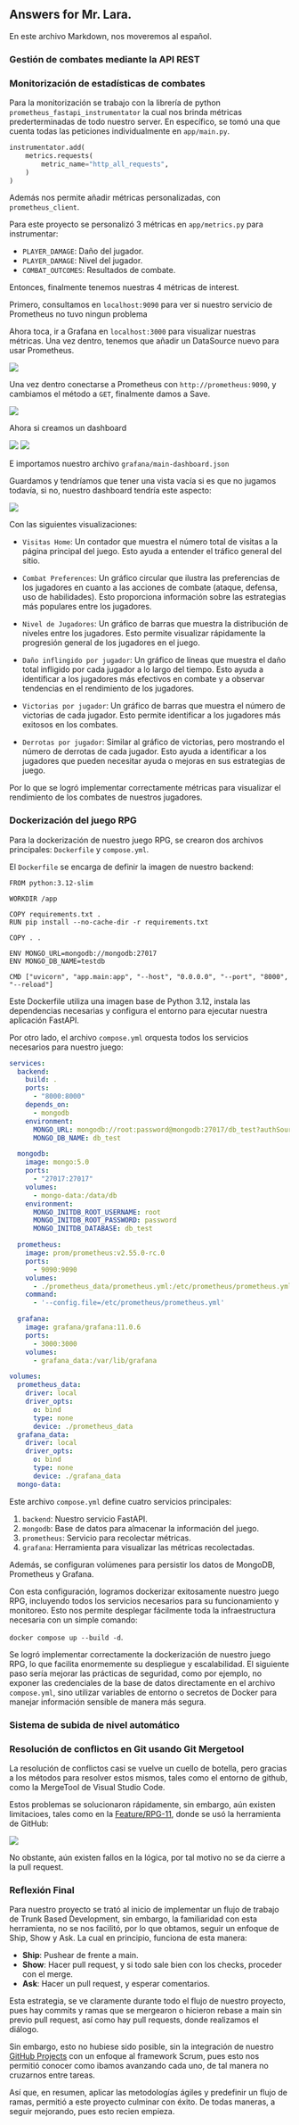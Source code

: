 ## Answers for Mr. Lara.

En este archivo Markdown, nos moveremos al español.

### Gestión de combates mediante la API REST



### Monitorización de estadísticas de combates

Para la monitorización se trabajo con la librería de python `prometheus_fastapi_instrumentator` la cual nos brinda métricas prederterminadas de todo nuestro server. En específico, se tomó una que cuenta todas las peticiones individualmente en `app/main.py`.

``` Python
instrumentator.add(
    metrics.requests(
        metric_name="http_all_requests",
    )
)
```

Además nos permite añadir métricas personalizadas, con `prometheus_client`.

Para este proyecto se personalizó 3 métricas en `app/metrics.py` para instrumentar:

- `PLAYER_DAMAGE`: Daño del jugador.
- `PLAYER_DAMAGE`: Nivel del jugador.
- `COMBAT_OUTCOMES`: Resultados de combate.

Entonces, finalmente tenemos nuestras 4 métricas de interest.

Primero, consultamos en `localhost:9090` para ver si nuestro servicio de Prometheus no tuvo ningun problema



Ahora toca, ir a Grafana en `localhost:3000` para visualizar nuestras métricas. Una vez dentro, tenemos que añadir un DataSource nuevo para usar Prometheus.

![](https://i.imgur.com/N8sGUuP.png)

Una vez dentro conectarse a Prometheus con `http://prometheus:9090`, y cambiamos el método a `GET`, finalmente damos a Save.

![](https://imgur.com/IfQa9fV.png)

Ahora si creamos un dashboard

![](https://imgur.com/yRqXXc9.png)
![](https://imgur.com/I2HX9QT.png)

E importamos nuestro archivo `grafana/main-dashboard.json`

Guardamos y tendríamos que tener una vista vacía si es que no jugamos todavía, si no, nuestro dashboard tendría este aspecto:

![](https://imgur.com/QDzztLf.png)

Con las siguientes visualizaciones:

- `Visitas Home`: Un contador que muestra el número total de visitas a la página principal del juego. Esto ayuda a entender el tráfico general del sitio.

- `Combat Preferences`: Un gráfico circular que ilustra las preferencias de los jugadores en cuanto a las acciones de combate (ataque, defensa, uso de habilidades). Esto proporciona información sobre las estrategias más populares entre los jugadores.

- `Nivel de Jugadores`: Un gráfico de barras que muestra la distribución de niveles entre los jugadores. Esto permite visualizar rápidamente la progresión general de los jugadores en el juego.

- `Daño inflingido por jugador`: Un gráfico de líneas que muestra el daño total infligido por cada jugador a lo largo del tiempo. Esto ayuda a identificar a los jugadores más efectivos en combate y a observar tendencias en el rendimiento de los jugadores.

- `Victorias por jugador`: Un gráfico de barras que muestra el número de victorias de cada jugador. Esto permite identificar a los jugadores más exitosos en los combates.

- `Derrotas por jugador`: Similar al gráfico de victorias, pero mostrando el número de derrotas de cada jugador. Esto ayuda a identificar a los jugadores que pueden necesitar ayuda o mejoras en sus estrategias de juego.

Por lo que se logró implementar correctamente métricas para visualizar el rendimiento de los combates de nuestros jugadores.

### Dockerización del juego RPG


Para la dockerización de nuestro juego RPG, se crearon dos archivos principales: `Dockerfile` y `compose.yml`.

El `Dockerfile` se encarga de definir la imagen de nuestro backend:

```Dockerfile:Dockerfile
FROM python:3.12-slim

WORKDIR /app

COPY requirements.txt .
RUN pip install --no-cache-dir -r requirements.txt

COPY . .

ENV MONGO_URL=mongodb://mongodb:27017
ENV MONGO_DB_NAME=testdb

CMD ["uvicorn", "app.main:app", "--host", "0.0.0.0", "--port", "8000", "--reload"]
```

Este Dockerfile utiliza una imagen base de Python 3.12, instala las dependencias necesarias y configura el entorno para ejecutar nuestra aplicación FastAPI.

Por otro lado, el archivo `compose.yml` orquesta todos los servicios necesarios para nuestro juego:

```yaml:compose.yml
services:
  backend:
    build: .
    ports:
      - "8000:8000" 
    depends_on:
      - mongodb 
    environment:
      MONGO_URL: mongodb://root:password@mongodb:27017/db_test?authSource=admin
      MONGO_DB_NAME: db_test

  mongodb:
    image: mongo:5.0
    ports:
      - "27017:27017" 
    volumes:
      - mongo-data:/data/db
    environment:
      MONGO_INITDB_ROOT_USERNAME: root
      MONGO_INITDB_ROOT_PASSWORD: password
      MONGO_INITDB_DATABASE: db_test

  prometheus:
    image: prom/prometheus:v2.55.0-rc.0
    ports:
      - 9090:9090
    volumes:
      - ./prometheus_data/prometheus.yml:/etc/prometheus/prometheus.yml
    command:
      - '--config.file=/etc/prometheus/prometheus.yml'

  grafana:
    image: grafana/grafana:11.0.6
    ports:
      - 3000:3000
    volumes:
      - grafana_data:/var/lib/grafana

volumes:
  prometheus_data:
    driver: local
    driver_opts:
      o: bind
      type: none
      device: ./prometheus_data
  grafana_data:
    driver: local
    driver_opts:
      o: bind
      type: none
      device: ./grafana_data
  mongo-data:
```

Este archivo `compose.yml` define cuatro servicios principales:

1. `backend`: Nuestro servicio FastAPI.
2. `mongodb`: Base de datos para almacenar la información del juego.
3. `prometheus`: Servicio para recolectar métricas.
4. `grafana`: Herramienta para visualizar las métricas recolectadas.

Además, se configuran volúmenes para persistir los datos de MongoDB, Prometheus y Grafana.

Con esta configuración, logramos dockerizar exitosamente nuestro juego RPG, incluyendo todos los servicios necesarios para su funcionamiento y monitoreo. Esto nos permite desplegar fácilmente toda la infraestructura necesaria con un simple comando:

`docker compose up --build -d`.

Se logró implementar correctamente la dockerización de nuestro juego RPG, lo que facilita enormemente su despliegue y escalabilidad. El siguiente paso sería mejorar las prácticas de seguridad, como por ejemplo, no exponer las credenciales de la base de datos directamente en el archivo `compose.yml`, sino utilizar variables de entorno o secretos de Docker para manejar información sensible de manera más segura.

### Sistema de subida de nivel automático



### Resolución de conflictos en Git usando Git Mergetool

La resolución de conflictos casi se vuelve un cuello de botella, pero gracias a los métodos para resolver estos mismos, tales como el entorno de github, como la MergeTool de Visual Studio Code. 

Estos problemas se solucionaron rápidamente, sin embargo, aún existen limitacioes, tales como en la [Feature/RPG-11](https://github.com/A-PachecoT/console-quest-rpg/pull/26), donde se usó la herramienta de GitHub:

![](https://imgur.com/IfJIQc1.png)

No obstante, aún existen fallos en la lógica, por tal motivo no se da cierre a la pull request.

### Reflexión Final

Para nuestro proyecto se trató al inicio de implementar un flujo de trabajo de Trunk Based Development, sin embargo, la familiaridad con esta herramienta, no se nos facilitó, por lo que obtamos, seguir un enfoque de Ship, Show y Ask. La cual en principio, funciona de esta manera:

- **Ship**: Pushear de frente a main.
- **Show**: Hacer pull request, y si todo sale bien con los checks, proceder con el merge.
- **Ask**: Hacer un pull request, y esperar comentarios.

Esta estrategia, se ve claramente durante todo el flujo de nuestro proyecto, pues hay commits y ramas que se mergearon o hicieron rebase a main sin previo pull request, así como hay pull requests, donde realizamos el diálogo. 

Sin embargo, esto no hubiese sido posible, sin la integración de nuestro [GitHub Projects](https://github.com/users/A-PachecoT/projects/2/views/1) con un enfoque al framework Scrum, pues esto nos permitió conocer como ibamos avanzando cada uno, de tal manera no cruzarnos entre tareas.

Así que, en resumen, aplicar las metodologías ágiles y predefinir un flujo de ramas, permitió a este proyecto culminar con éxito. De todas maneras, a seguir mejorando, pues esto recien empieza.
